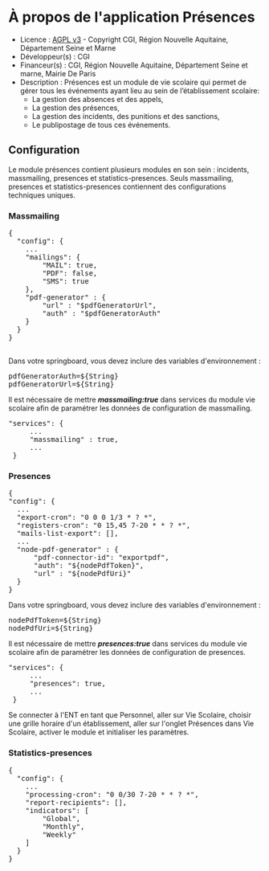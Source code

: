 # À propos de l'application Présences
* Licence : [AGPL v3](http://www.gnu.org/licenses/agpl.txt) - Copyright CGI, Région Nouvelle Aquitaine, Département Seine et Marne
* Développeur(s) : CGI
* Financeur(s) : CGI, Région Nouvelle Aquitaine, Département Seine et marne, Mairie De Paris
* Description : Présences est un module de vie scolaire qui permet de gérer tous les événements ayant
  lieu au sein de l’établissement scolaire:
  - La gestion des absences et des appels,
  - La gestion des présences,
  - La gestion des incidents, des punitions et des sanctions,
  - Le publipostage de tous ces événements. 

## Configuration
Le module présences contient plusieurs modules en son sein : incidents, massmailing, presences et statistics-presences.
Seuls massmailing, presences et statistics-presences contiennent des configurations techniques uniques.

### Massmailing
<pre>
{
  "config": {
    ...
    "mailings": {
        "MAIL": true,
        "PDF": false,
        "SMS": true
    },
    "pdf-generator" : {
        "url" : "$pdfGeneratorUrl",
        "auth" : "$pdfGeneratorAuth"
    }
  }
}

</pre>
Dans votre springboard, vous devez inclure des variables d'environnement :
<pre>
pdfGeneratorAuth=${String}
pdfGeneratorUrl=${String}
</pre>
Il est nécessaire de mettre ***massmailing:true*** dans services du module vie scolaire afin de paramétrer les données de configuration de massmailing.
<pre>
"services": {
     ...
     "massmailing" : true,
     ...
 }
</pre>

### Presences
<pre>
{
"config": {
  ...
  "export-cron": "0 0 0 1/3 * ? *",
  "registers-cron": "0 15,45 7-20 * * ? *",
  "mails-list-export": [],
  ...
  "node-pdf-generator" : {
      "pdf-connector-id": "exportpdf",
      "auth": "${nodePdfToken}",
      "url" : "${nodePdfUri}"
  }
}
</pre>
Dans votre springboard, vous devez inclure des variables d'environnement :
<pre>
nodePdfToken=${String}
nodePdfUri=${String}
</pre>

Il est nécessaire de mettre ***presences:true*** dans services du module vie scolaire afin de paramétrer les données de configuration de presences.
<pre>
"services": {
     ...
     "presences": true,
     ...
 }
</pre>

Se connecter à l'ENT en tant que Personnel, aller sur Vie Scolaire, choisir une grille horaire d'un établissement, 
aller sur l'onglet Présences dans Vie Scolaire, activer le module et initialiser les paramètres.

### Statistics-presences
<pre>
{
  "config": {
    ...
    "processing-cron": "0 0/30 7-20 * * ? *",
    "report-recipients": [],
    "indicators": [
        "Global",
        "Monthly",
        "Weekly"
    ]
  }
}
</pre>